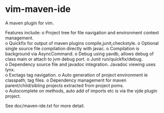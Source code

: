 vim-maven-ide
=============

A maven plugin for vim.

Features include:
o Project tree for file navigation and environment context management.\
o Quickfix for output of maven plugins compile,junit,checkstyle. 
o Optional single source file compilation directly with javac.
o Compilation is background via AsyncCommand.
o Debug using yavdb, allows debug of class main or attach to jvm debug port.
o Junit run/quickfix/debug.                   
o Dependency source file and javadoc integration. Javadoc viewing uses lynx.                                       
o Exctags tag navigation. 
o Auto generation of project environment ie classpath, tag files.
o Dependency management for maven parent/child/sibling projects extracted from project poms.                          
o Autocomplete on methods, auto add of imports etc is via the vjde plugin project.

See doc/maven-ide.txt for more detail.
